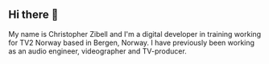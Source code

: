 ## Hi there 👋
My name is Christopher Zibell and I'm a digital developer in training working for TV2 Norway based in Bergen, Norway. I have previously been working as an audio engineer, videographer and TV-producer. 

<!--
**Chrsz99/Chrsz99** is a ✨ _special_ ✨ repository because its `README.md` (this file) appears on your GitHub profile.

Here are some ideas to get you started:

- 🔭 I’m currently working on ...
- 🌱 I’m currently learning ...
- 👯 I’m looking to collaborate on ...
- 🤔 I’m looking for help with ...
- 💬 Ask me about ...
- 📫 How to reach me: ...
- 😄 Pronouns: ...
- ⚡ Fun fact: ...
-->
